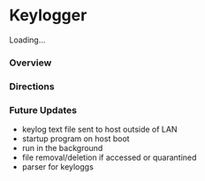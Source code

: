 # Keylogger

Loading...

### Overview


### Directions


### Future Updates 
 - keylog text file sent to host outside of LAN
 - startup program on host boot
 - run in the background
 - file removal/deletion if accessed or quarantined 
 - parser for keyloggs